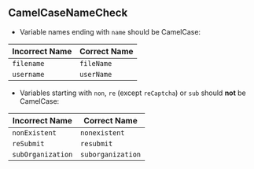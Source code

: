 ## CamelCaseNameCheck

- Variable names ending with `name` should be CamelCase:

Incorrect Name | Correct Name
-------------- | ------------
`filename` | `fileName`
`username` | `userName`

- Variables starting with `non`, `re` (except `reCaptcha`) or `sub` should
**not** be CamelCase:

Incorrect Name | Correct Name
-------------- | ------------
`nonExistent` | `nonexistent`
`reSubmit` | `resubmit`
`subOrganization` | `suborganization`